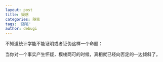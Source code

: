 ```yaml
---
layout: post
title: 疑惑
categories: 随笔
tags: '随笔'
author: debugi
---
```


不知道统计学能不能证明或者证伪这样一个命题：  

当你对一个事实产生怀疑，模棱两可的时候，真相就已经向否定的一边倾斜了。  

